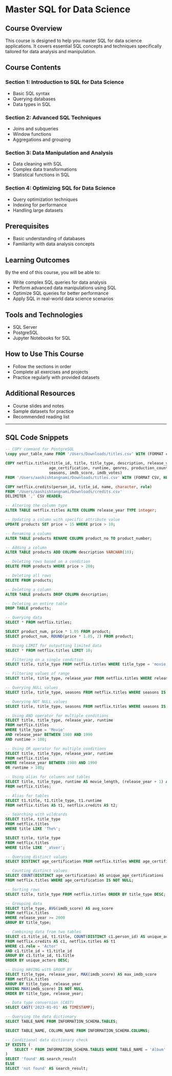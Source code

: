 # Master SQL for Data Science

## Course Overview
This course is designed to help you master SQL for data science applications. It covers essential SQL concepts and techniques specifically tailored for data analysis and manipulation.

## Course Contents

### Section 1: Introduction to SQL for Data Science
- Basic SQL syntax
- Querying databases
- Data types in SQL

### Section 2: Advanced SQL Techniques
- Joins and subqueries
- Window functions
- Aggregations and grouping

### Section 3: Data Manipulation and Analysis
- Data cleaning with SQL
- Complex data transformations
- Statistical functions in SQL

### Section 4: Optimizing SQL for Data Science
- Query optimization techniques
- Indexing for performance
- Handling large datasets

## Prerequisites
- Basic understanding of databases
- Familiarity with data analysis concepts

## Learning Outcomes
By the end of this course, you will be able to:
- Write complex SQL queries for data analysis
- Perform advanced data manipulations using SQL
- Optimize SQL queries for better performance
- Apply SQL in real-world data science scenarios

## Tools and Technologies
- SQL Server
- PostgreSQL
- Jupyter Notebooks for SQL

## How to Use This Course
- Follow the sections in order
- Complete all exercises and projects
- Practice regularly with provided datasets

## Additional Resources
- Course slides and notes
- Sample datasets for practice
- Recommended reading list

---

## SQL Code Snippets

```sql
-- COPY command for PostgreSQL
\copy your_table_name FROM '/Users/Downloads/titles.csv' WITH (FORMAT csv, HEADER);

COPY netflix.titles(title_id, title, title_type, description, release_year, 
                   age_certification, runtime, genres, production_countries, 
                   seasons, imdb_score, imdb_votes)
FROM '/Users/aashishtangnami/Downloads/titles.csv' WITH (FORMAT CSV, HEADER);

COPY netflix.credits(person_id, title_id, name, character, role) 
FROM '/Users/aashishtangnami/Downloads/credits.csv'
DELIMITER ',' CSV HEADER;

-- Altering the column type
ALTER TABLE netflix.titles ALTER COLUMN release_year TYPE integer;

-- Updating a column with specific attribute value
UPDATE products SET price = 15 WHERE price > 10;

-- Renaming a column
ALTER TABLE products RENAME COLUMN product_no TO product_number;

-- Adding a column
ALTER TABLE products ADD COLUMN description VARCHAR(10);

-- Deleting rows based on a condition
DELETE FROM products WHERE price > 200;

-- Deleting all rows
DELETE FROM products;

-- Deleting a column
ALTER TABLE products DROP COLUMN description;

-- Deleting an entire table
DROP TABLE products;

-- Querying data
SELECT * FROM netflix.titles;

SELECT product_num, price * 1.05 FROM product;
SELECT product_num, ROUND(price * 1.05, 2) FROM product;

-- Using LIMIT for outputting limited data
SELECT * FROM netflix.titles LIMIT 10;

-- Filtering on a single condition
SELECT title, title_type FROM netflix.titles WHERE title_type = 'movie';

-- Filtering values of range
SELECT title, title_type, release_year FROM netflix.titles WHERE release_year BETWEEN 1980 AND 1990;

-- Querying NULL values
SELECT title, title_type, seasons FROM netflix.titles WHERE seasons IS NULL;

-- Querying NOT NULL values
SELECT title, title_type, seasons FROM netflix.titles WHERE seasons IS NOT NULL;

-- Using AND operator for multiple conditions
SELECT title, title_type, release_year, runtime 
FROM netflix.titles 
WHERE title_type = 'Movie' 
AND release_year BETWEEN 1980 AND 1990 
AND runtime > 100;

-- Using OR operator for multiple conditions
SELECT title, title_type, release_year, runtime 
FROM netflix.titles 
WHERE release_year BETWEEN 1980 AND 1990 
OR runtime > 100;

-- Using alias for columns and tables
SELECT title, title_type, runtime AS movie_length, (release_year + 1) AS updated_year
FROM netflix.titles;

-- Alias for tables
SELECT t1.title, t1.title_type, t1.runtime 
FROM netflix.titles AS t1, netflix.credits AS t2;

-- Searching with wildcards
SELECT title, title_type 
FROM netflix.titles 
WHERE title LIKE 'The%';

SELECT title, title_type 
FROM netflix.titles 
WHERE title LIKE '_a%ver';

-- Querying distinct values
SELECT DISTINCT age_certification FROM netflix.titles WHERE age_certification IS NOT NULL;

-- Counting distinct values
SELECT COUNT(DISTINCT age_certification) AS unique_age_certifications 
FROM netflix.titles WHERE age_certification IS NOT NULL;

-- Sorting rows
SELECT title, title_type FROM netflix.titles ORDER BY title_type DESC;

-- Grouping data
SELECT title_type, AVG(imdb_score) AS avg_score 
FROM netflix.titles 
WHERE release_year >= 2000 
GROUP BY title_type;

-- Combining data from two tables
SELECT c1.title_id, t1.title, COUNT(DISTINCT c1.person_id) AS unique_actors 
FROM netflix.credits AS c1, netflix.titles AS t1 
WHERE c1.role = 'Actor' 
AND c1.title_id = t1.title_id 
GROUP BY c1.title_id, t1.title 
ORDER BY unique_actors DESC;

-- Using HAVING with GROUP BY
SELECT title_type, release_year, MAX(imdb_score) AS max_imdb_score 
FROM netflix.titles 
GROUP BY title_type, release_year 
HAVING MAX(imdb_score) IS NOT NULL 
ORDER BY title_type, release_year;

-- Data type conversion (CAST)
SELECT CAST('2023-01-01' AS TIMESTAMP);

-- Querying the data dictionary
SELECT TABLE_NAME FROM INFORMATION_SCHEMA.TABLES;

SELECT TABLE_NAME, COLUMN_NAME FROM INFORMATION_SCHEMA.COLUMNS;

-- Conditional data dictionary check
IF EXISTS (
    SELECT * FROM INFORMATION_SCHEMA.TABLES WHERE TABLE_NAME = 'Album'
) 
SELECT 'found' AS search_result 
ELSE 
SELECT 'not found' AS search_result;
